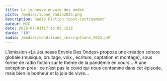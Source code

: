 ```yaml
---
title: La jeunesse envoie des ondes
picto: /medias/icone_radio2023.png
description: Radio Fiction "post-confinement"
auteur: MJC
date: 2020-07-01T17:16:05.153Z
durée: "10"
audio: /medias/conditions_inscriptions_2022.pdf
---
```

L’émission «La Jeunesse Envoie Des Ondes» propose une création sonore globale (musique, bruitage, voix , écriture, captation et montage), sous forme de radio fiction sur le thème de la pandémie en cours... À une exception près : ce n’est pas le covid qui nous contamine dans cet épisode, mais bien le bonheur et la joie de vivre...